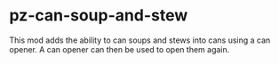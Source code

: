 # pz-can-soup-and-stew
This mod adds the ability to can soups and stews into cans using a can opener. A can opener can then be used to open them again.
